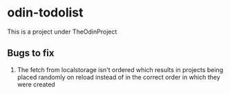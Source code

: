 # odin-todolist
This is a project under TheOdinProject

## Bugs to fix
1. The fetch from localstorage isn't ordered which results in projects being placed randomly on reload instead of in the correct order in which they were created
